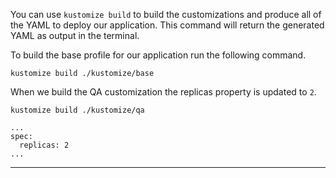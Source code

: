 
You can use `kustomize build` to build the customizations and produce all of the YAML to deploy our application. This command will return the generated YAML as output in the terminal.

To build the base profile for our application run the following command.
```execute-1
kustomize build ./kustomize/base

```

When we build the QA customization the replicas property is updated to `2`.
```execute-1
kustomize build ./kustomize/qa
```

```
...
spec:
  replicas: 2
...

```

---


